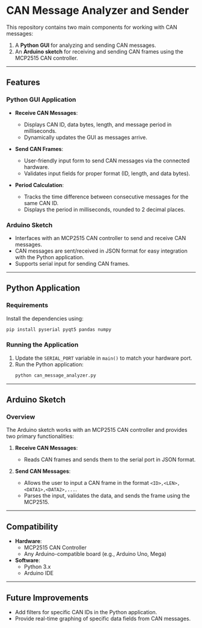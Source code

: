 # CAN Message Analyzer and Sender

This repository contains two main components for working with CAN messages:

1. A **Python GUI** for analyzing and sending CAN messages.
2. An **Arduino sketch** for receiving and sending CAN frames using the MCP2515 CAN controller.

---

## Features

### Python GUI Application
- **Receive CAN Messages**:
  - Displays CAN ID, data bytes, length, and message period in milliseconds.
  - Dynamically updates the GUI as messages arrive.

- **Send CAN Frames**:
  - User-friendly input form to send CAN messages via the connected hardware.
  - Validates input fields for proper format (ID, length, and data bytes).

- **Period Calculation**:
  - Tracks the time difference between consecutive messages for the same CAN ID.
  - Displays the period in milliseconds, rounded to 2 decimal places.

### Arduino Sketch
- Interfaces with an MCP2515 CAN controller to send and receive CAN messages.
- CAN messages are sent/received in JSON format for easy integration with the Python application.
- Supports serial input for sending CAN frames.

---

## Python Application

### Requirements
Install the dependencies using:
```bash
pip install pyserial pyqt5 pandas numpy
```

### Running the Application
1. Update the `SERIAL_PORT` variable in `main()` to match your hardware port.
2. Run the Python application:
   ```bash
   python can_message_analyzer.py
   ```

---

## Arduino Sketch

### Overview
The Arduino sketch works with an MCP2515 CAN controller and provides two primary functionalities:

1. **Receive CAN Messages**:
   - Reads CAN frames and sends them to the serial port in JSON format.

2. **Send CAN Messages**:
   - Allows the user to input a CAN frame in the format `<ID>,<LEN>,<DATA1>,<DATA2>,...`.
   - Parses the input, validates the data, and sends the frame using the MCP2515.

---

## Compatibility
- **Hardware**:
  - MCP2515 CAN Controller
  - Any Arduino-compatible board (e.g., Arduino Uno, Mega)
- **Software**:
  - Python 3.x
  - Arduino IDE

---

## Future Improvements
- Add filters for specific CAN IDs in the Python application.
- Provide real-time graphing of specific data fields from CAN messages.
